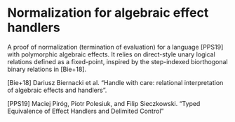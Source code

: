 # Normalization for algebraic effect handlers

A proof of normalization (termination of evaluation) for a language [PPS19] with
polymorphic algebraic effects.
It relies on direct-style unary logical relations defined as a fixed-point,
inspired by the step-indexed biorthogonal binary relations in [Bie+18].

[Bie+18] Dariusz Biernacki et al. “Handle with care: relational interpretation of
algebraic effects and handlers”.

[PPS19] Maciej Piróg, Piotr Polesiuk, and Filip Sieczkowski. “Typed Equivalence of
Effect Handlers and Delimited Control”
